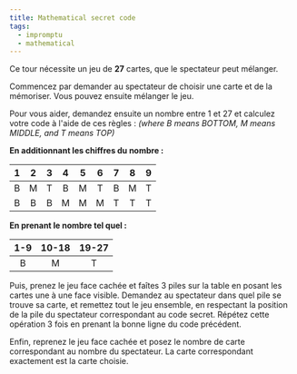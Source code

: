 ```yaml
---
title: Mathematical secret code
tags:
  - impromptu
  - mathematical
---
```


Ce tour nécessite un jeu de **27** cartes, que le spectateur peut mélanger.

Commencez par demander au spectateur de choisir une carte et de la mémoriser.
Vous pouvez ensuite mélanger le jeu.

Pour vous aider, demandez ensuite un nombre entre 1 et 27 et calculez votre code
à l'aide de ces règles : _(where B means BOTTOM, M means MIDDLE, and T means
TOP)_

**En additionnant les chiffres du nombre :**

|  1  |  2  |  3  |  4  |  5  |  6  |  7  |  8  |  9  |
| :-: | :-: | :-: | :-: | :-: | :-: | :-: | :-: | :-: |
|  B  |  M  |  T  |  B  |  M  |  T  |  B  |  M  |  T  |
|  B  |  B  |  B  |  M  |  M  |  M  |  T  |  T  |  T  |

**En prenant le nombre tel quel :**

| 1-9 | 10-18 | 19-27 |
| :-: | :---: | :---: |
|  B  |   M   |   T   |

Puis, prenez le jeu face cachée et faîtes 3 piles sur la table en posant les
cartes une à une face visible. Demandez au spectateur dans quel pile se trouve
sa carte, et remettez tout le jeu ensemble, en respectant la position de la pile
du spectateur correspondant au code secret. Répétez cette opération 3 fois en
prenant la bonne ligne du code précédent.

Enfin, reprenez le jeu face cachée et posez le nombre de carte correspondant au
nombre du spectateur. La carte correspondant exactement est la carte choisie.

